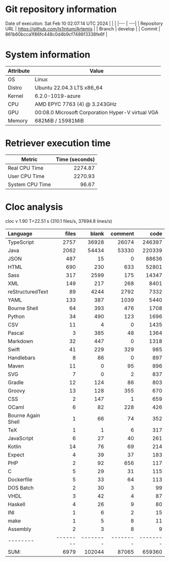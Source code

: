 # Git repository information
Date of execution: Sat Feb 10 02:07:14 UTC 2024
|    |    |
|--- | ---|
| Repository URL | https://github.com/ls1intum/Artemis |
| Branch         | develop |
| Commit         | 861b60bcca1f86fc448c0d4b9cf7486f3338fe6f |


# System information
| Attribute | Value |
| --------- | ----- |
| OS | Linux  |
| Distro | Ubuntu 22.04.3 LTS x86_64  |
| Kernel | 6.2.0-1019-azure  |
| CPU | AMD EPYC 7763 (4) @ 3.243GHz  |
| GPU | 00:08.0 Microsoft Corporation Hyper-V virtual VGA  |
| Memory | 682MiB / 15981MiB  |

# Retriever execution time
| Metric | Time (seconds) |
| --- | ---: |
| Real CPU Time | 2274.87 |
| User CPU Time | 2270.93 |
| System CPU Time | 96.67 |
<!--
Explainations:
- __Real CPU Time__: actual time the command has run (can be less than total time spent in user and system mode for multi-threaded processes)
- __User CPU Time__: time the command has spent running in user mode
- __System CPU Time__: time the command has spent running in system or kernel mode
-->

# Cloc analysis
cloc v 1.90  T=22.51 s (310.1 files/s, 37694.8 lines/s)

Language|files|blank|comment|code
:-------|-------:|-------:|-------:|-------:
TypeScript|2757|36928|26074|246397
Java|2062|54434|53330|220339
JSON|487|15|0|88636
HTML|690|230|633|52801
Sass|317|2599|175|14347
XML|149|217|268|8401
reStructuredText|89|4244|2792|7332
YAML|133|387|1039|5440
Bourne Shell|64|393|476|1708
Python|34|490|123|1696
CSV|11|4|0|1435
Pascal|3|385|48|1364
Markdown|32|447|0|1318
Swift|41|229|329|985
Handlebars|8|86|0|897
Maven|11|0|95|896
SVG|7|0|2|837
Gradle|12|124|86|803
Groovy|13|128|355|670
CSS|2|147|1|659
OCaml|6|82|228|426
Bourne Again Shell|1|66|74|352
TeX|1|1|6|317
JavaScript|6|27|40|261
Kotlin|14|76|69|214
Expect|4|39|37|183
PHP|2|92|656|117
C|5|29|31|115
Dockerfile|5|33|64|113
DOS Batch|2|30|3|99
VHDL|3|42|4|87
Haskell|4|26|9|80
INI|1|6|2|15
make|1|5|8|11
Assembly|2|3|8|9
--------|--------|--------|--------|--------
SUM:|6979|102044|87065|659360
